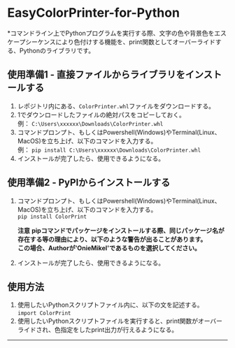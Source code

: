 # EasyColorPrinter-for-Python  

*コマンドライン上でPythonプログラムを実行する際、文字の色や背景色をエスケープシーケンスにより色付けする機能を、print関数としてオーバーライドする、Pythonのライブラリです。  

## 使用準備1 - 直接ファイルからライブラリをインストールする  
1. レポジトリ内にある、`ColorPrinter.whl`ファイルをダウンロードする。    
2. 1でダウンロードしたファイルの絶対パスをコピーしておく。  
   例：
   `C:\Users\xxxxxx\Downloads\ColorPrinter.whl`    
4. コマンドプロンプト、もしくはPowershell(Windows)やTerminal(Linux、MacOS)を立ち上げ、以下のコマンドを入力する。  
   例：
   `pip install C:\Users\xxxxxx\Downloads\ColorPrinter.whl`    
5. インストールが完了したら、使用できるようになる。  
  
## 使用準備2 - PyPlからインストールする    
1. コマンドプロンプト、もしくはPowershell(Windows)やTerminal(Linux、MacOS)を立ち上げ、以下のコマンドを入力する。    
   `pip install ColorPrint`
     
   **注意**
   **pipコマンドでパッケージをインストールする際、同じパッケージ名が存在する等の理由により、以下のような警告が出ることがあります。**  
   **この場合、Authorが'OnieMikel'であるものを選択してください。**

2. インストールが完了したら、使用できるようになる。
  
  

## 使用方法  
1. 使用したいPythonスクリプトファイル内に、以下の文を記述する。  
   `import ColorPrint`
2. 使用したいPythonスクリプトファイルを実行すると、print関数がオーバーライドされ、色指定をしたprint出力が行えるようになる。
---
